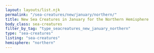 ```yaml
---
layout: layouts/list.njk
permalink: "/sea-creatures/new/january/northern/"
title: New Sea Creatures in January for the Northern Hemisphere
body_class: sea-creatures
filter_by_tag: "type_seacreatures_new_january_northern"
type: "sea-creatures"
listing: "sea-creatures"
hemisphere: "northern"
---
```

